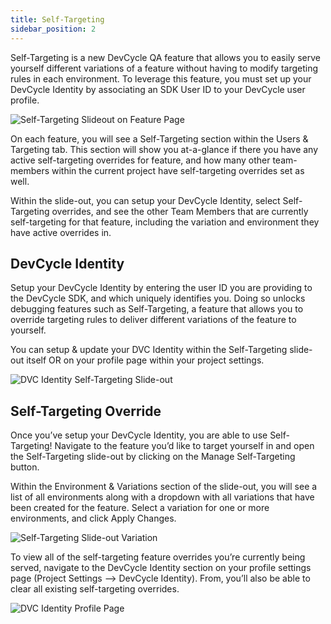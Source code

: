```yaml
---
title: Self-Targeting
sidebar_position: 2
---
```


Self-Targeting is a new DevCycle QA feature that allows you to easily serve yourself different variations of a feature without having to modify targeting rules in each environment. To leverage this feature, you must set up your DevCycle Identity by associating an SDK User ID to your DevCycle user profile. 

![Self-Targeting Slideout on Feature Page](/aug-2023-self-targeting-slideout-open-feature-form.png)

On each feature, you will see a Self-Targeting section within the Users & Targeting tab. This section will show you at-a-glance if there you have any active self-targeting overrides for feature, and how many other team-members within the current project have self-targeting overrides set as well. 

Within the slide-out, you can setup your DevCycle Identity, select Self-Targeting overrides, and see the other Team Members that are currently self-targeting for that feature, including the variation and environment they have active overrides in. 

## DevCycle Identity

Setup your DevCycle Identity by entering the user ID you are providing to the DevCycle SDK, and which uniquely identifies you. Doing so unlocks debugging features such as Self-Targeting, a feature that allows you to override targeting rules to deliver different variations of the feature to yourself. 

You can setup & update your DVC Identity within the Self-Targeting slide-out itself OR on your profile page within your project settings. 

![DVC Identity Self-Targeting Slide-out](/august-2023-self-targeting-dvc-id.png)

## Self-Targeting Override

Once you’ve setup your DevCycle Identity, you are able to use Self-Targeting! Navigate to the feature you’d like to target yourself in and open the Self-Targeting slide-out by clicking on the Manage Self-Targeting button. 

Within the Environment & Variations section of the slide-out, you will see a list of all environments along with a dropdown with all variations that have been created for the feature. Select a variation for one or more environments, and click Apply Changes.

![Self-Targeting Slide-out Variation](/august-2023-self-targeting-slideout-var.png)

To view all of the self-targeting feature overrides you’re currently being served, navigate to the DevCycle Identity section on your profile settings page (Project Settings —> DevCycle Identity). From, you’ll also be able to clear all existing self-targeting overrides. 

![DVC Identity Profile Page](/august-2023-DVC-id-profile-page-overrides.png)
